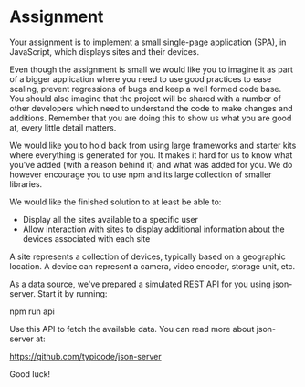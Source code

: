 # Assignment

Your assignment is to implement a small single-page application (SPA), in
JavaScript, which displays sites and their devices.

Even though the assignment is small we would like you to imagine it as part of
a bigger application where you need to use good practices to ease scaling,
prevent regressions of bugs and keep a well formed code base. You should also
imagine that the project will be shared with a number of other developers
which need to understand the code to make changes and additions. Remember that
you are doing this to show us what you are good at, every little detail
matters.

We would like you to hold back from using large frameworks and starter kits
where everything is generated for you. It makes it hard for us to know what
you've added (with a reason behind it) and what was added for you. We do
however encourage you to use npm and its large collection of smaller
libraries.

We would like the finished solution to at least be able to:

 * Display all the sites available to a specific user
 * Allow interaction with sites to display additional information about the
   devices associated with each site

A site represents a collection of devices, typically based on a geographic
location. A device can represent a camera, video encoder, storage unit, etc.

As a data source, we've prepared a simulated REST API for you using
json-server. Start it by running:

  npm run api

Use this API to fetch the available data. You can read more about json-server
at:

  https://github.com/typicode/json-server


Good luck!

